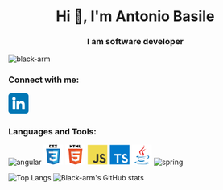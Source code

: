 <h1 align="center">Hi 👋, I'm Antonio Basile</h1>
<h3 align="center">I am software developer</h3>

<p align="left"> <img src="https://komarev.com/ghpvc/?username=black-arm&label=Profile%20views&color=0e75b6&style=flat" alt="black-arm" /> </p>

<h3 align="left">Connect with me:</h3>
<p align="left">
<a href="https://www.linkedin.com/in/antonio-basile-46a279114/" target="_blank" ><img src="./assets/linkedin.png" alt="linkedin" width="40" height="40" /></a>
</p>

<h3 align="left">Languages and Tools:</h3>
<p align="left">  
    <img src="https://angular.io/assets/images/logos/angular/angular.svg" alt="angular" width="40" height="40"/> 
    <img src="https://raw.githubusercontent.com/devicons/devicon/master/icons/css3/css3-original-wordmark.svg" alt="css3" width="40" height="40"/> 
    <img src="https://raw.githubusercontent.com/devicons/devicon/master/icons/html5/html5-original-wordmark.svg" alt="html5" width="40" height="40"/> 
    <img src="https://raw.githubusercontent.com/devicons/devicon/master/icons/javascript/javascript-original.svg" alt="javascript" width="40" height="40"/>
    <img src="https://raw.githubusercontent.com/devicons/devicon/master/icons/typescript/typescript-original.svg" alt="typescript" width="40" height="40"/>
    <img src="https://raw.githubusercontent.com/devicons/devicon/master/icons/java/java-original.svg" alt="java" width="40" height="40"/>
    <img src="https://www.vectorlogo.zone/logos/springio/springio-icon.svg" alt="spring" width="40" height="40"/> 
 </p>

![Top Langs](https://github-readme-stats.vercel.app/api/top-langs/?username=black-arm&layout=donut&theme=highcontrast)
![Black-arm's GitHub stats](https://github-readme-stats.vercel.app/api?username=black-arm&show_icons=true&theme=highcontrast)
